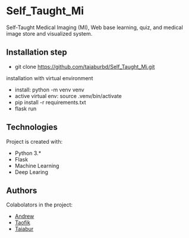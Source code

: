 # Self_Taught_Mi
Self-Taught Medical Imaging (MI), Web base learning, quiz, and medical image store and visualized system. 

## Installation step

* git clone https://github.com/taiaburbd/Self_Taught_Mi.git

installation with virtual environment 
* install: python -m venv venv
* active virtual env: source .venv/bin/activate
* pip install -r requirements.txt   
* flask run


## Technologies
Project is created with: 
* Python 3.*
* Flask 
* Machine Learning 
* Deep Learing

## Authors
Colabolators in the project: 
* [Andrew](#)
* [Taofik](#)
* [Taiabur](https://github.com/taiaburbd)




